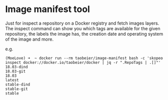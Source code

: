# Image manifest tool

Just for inspect a repository on a Docker registry and fetch images layers. The inspect command can show you which tags are available for the given repository, the labels the image has, the creation date and operating system of the image and more.

e.g.

```
(MoeLove) ➜  ~ docker run --rm taobeier/image-manifest bash -c 'skopeo inspect docker://docker.io/taobeier/docker | jq -r ".RepoTags | .[]"'
18.03-dind
18.03-git
18.03
latest
stable-dind
stable-git
stable
```
